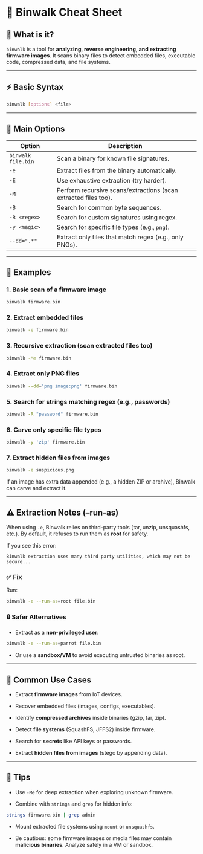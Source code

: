 # 🔎 Binwalk Cheat Sheet

## 📌 What is it?

`binwalk` is a tool for **analyzing, reverse engineering, and extracting firmware images**. It scans binary files to detect embedded files, executable code, compressed data, and file systems.

---

## ⚡ Basic Syntax

```bash
binwalk [options] <file>
```

---

## 🔧 Main Options

|Option|Description|
|---|---|
|`binwalk file.bin`|Scan a binary for known file signatures.|
|`-e`|Extract files from the binary automatically.|
|`-E`|Use exhaustive extraction (try harder).|
|`-M`|Perform recursive scans/extractions (scan extracted files too).|
|`-B`|Search for common byte sequences.|
|`-R <regex>`|Search for custom signatures using regex.|
|`-y <magic>`|Search for specific file types (e.g., `png`).|
|`--dd=".*"`|Extract only files that match regex (e.g., only PNGs).|

---

## 🚀 Examples

### 1. Basic scan of a firmware image

```bash
binwalk firmware.bin
```

### 2. Extract embedded files

```bash
binwalk -e firmware.bin
```

### 3. Recursive extraction (scan extracted files too)

```bash
binwalk -Me firmware.bin
```

### 4. Extract only PNG files

```bash
binwalk --dd='png image:png' firmware.bin
```

### 5. Search for strings matching regex (e.g., passwords)

```bash
binwalk -R "password" firmware.bin
```

### 6. Carve only specific file types

```bash
binwalk -y 'zip' firmware.bin
```

### 7. Extract hidden files from images

```bash
binwalk -e suspicious.png
```

If an image has extra data appended (e.g., a hidden ZIP or archive), Binwalk can carve and extract it.

---

## ⚠️ Extraction Notes (–run-as)

When using `-e`, Binwalk relies on third-party tools (tar, unzip, unsquashfs, etc.). By default, it refuses to run them as **root** for safety.

If you see this error:

```
Binwalk extraction uses many third party utilities, which may not be secure...
```

### ✅ Fix

Run:

```bash
binwalk -e --run-as=root file.bin
```

### 🔒 Safer Alternatives

- Extract as a **non-privileged user**:
    

```bash
binwalk -e --run-as=parrot file.bin
```

- Or use a **sandbox/VM** to avoid executing untrusted binaries as root.
    

---

## 📂 Common Use Cases

- Extract **firmware images** from IoT devices.
    
- Recover embedded files (images, configs, executables).
    
- Identify **compressed archives** inside binaries (gzip, tar, zip).
    
- Detect **file systems** (SquashFS, JFFS2) inside firmware.
    
- Search for **secrets** like API keys or passwords.
    
- Extract **hidden files from images** (stego by appending data).
    

---

## 🧠 Tips

- Use `-Me` for deep extraction when exploring unknown firmware.
    
- Combine with `strings` and `grep` for hidden info:
    

```bash
strings firmware.bin | grep admin
```

- Mount extracted file systems using `mount` or `unsquashfs`.
    
- Be cautious: some firmware images or media files may contain **malicious binaries**. Analyze safely in a VM or sandbox.
